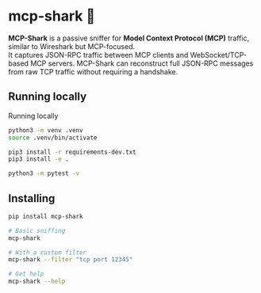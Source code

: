 # mcp-shark 🦈

**MCP-Shark** is a passive sniffer for **Model Context Protocol (MCP)** traffic, similar to Wireshark but MCP-focused.  
It captures JSON-RPC traffic between MCP clients and WebSocket/TCP-based MCP servers. MCP-Shark can reconstruct full JSON-RPC messages from raw TCP traffic without requiring a handshake.

## Running locally

Running locally

```bash
python3 -m venv .venv
source .venv/bin/activate

pip3 install -r requirements-dev.txt
pip3 install -e .

python3 -m pytest -v
```

## Installing

```bash
pip install mcp-shark

# Basic sniffing
mcp-shark

# With a custom filter
mcp-shark --filter "tcp port 12345"

# Get help
mcp-shark --help
```